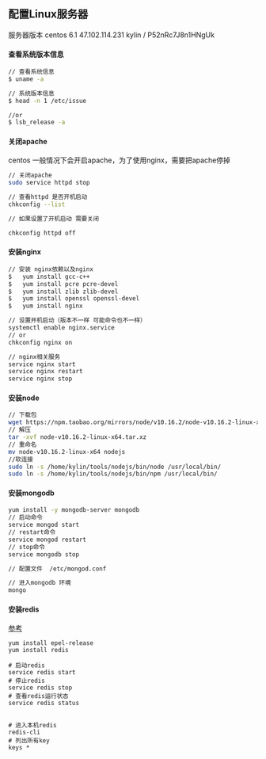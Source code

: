 ## 配置Linux服务器

服务器版本 centos 6.1
47.102.114.231  kylin / P52nRc7J8n1HNgUk

#### 查看系统版本信息
```bash
// 查看系统信息
$ uname -a

// 系统版本信息
$ head -n 1 /etc/issue

//or
$ lsb_release -a
```

#### 关闭apache

centos 一般情况下会开启apache，为了使用nginx，需要把apache停掉

```bash
// 关闭apache
sudo service httpd stop

// 查看httpd 是否开机启动
chkconfig --list

// 如果设置了开机启动 需要关闭

chkconfig httpd off

```

#### 安装nginx

```bash
// 安装 nginx依赖以及nginx
$   yum install gcc-c++
$   yum install pcre pcre-devel
$   yum install zlib zlib-devel
$   yum install openssl openssl-devel
$   yum install nginx

// 设置开机启动（版本不一样 可能命令也不一样）
systemctl enable nginx.service 
// or
chkconfig nginx on

// nginx相关服务
service nginx start
service nginx restart
service nginx stop
```

#### 安装node

```bash
// 下载包
wget https://npm.taobao.org/mirrors/node/v10.16.2/node-v10.16.2-linux-x64.tar.xz
// 解压
tar -xvf node-v10.16.2-linux-x64.tar.xz 
// 重命名 
mv node-v10.16.2-linux-x64 nodejs
//软连接
sudo ln -s /home/kylin/tools/nodejs/bin/node /usr/local/bin/
sudo ln -s /home/kylin/tools/nodejs/bin/npm /usr/local/bin/
```

#### 安装mongodb
```bash
yum install -y mongodb-server mongodb
// 启动命令  
service mongod start
// restart命令  
service mongod restart
// stop命令  
service mongodb stop

// 配置文件  /etc/mongod.conf

// 进入mongodb 环境
mongo

```


#### 安装redis 
[参考](https://www.cnblogs.com/rslai/p/8249812.html)
```
yum install epel-release
yum install redis

# 启动redis
service redis start
# 停止redis
service redis stop
# 查看redis运行状态
service redis status


# 进入本机redis
redis-cli
# 列出所有key
keys *
```
